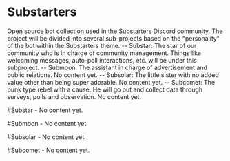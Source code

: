 # Substarters
Open source bot collection used in the Substarters Discord community.
The project will be divided into several sub-projects based on the "personality" of the bot within the Substarters theme.
  -- Substar:   The star of our community who is in charge of community management. 
                Things like welcoming messages, auto-poll interactions, etc. will be under this subproject.
  -- Submoon:   The assistant in charge of advertisement and public relations.
                No content yet.
  -- Subsolar:  The little sister with no added value other than being super adorable.
                No content yet.
  -- Subcomet:  The punk type rebel with a cause. He will go out and collect data through surveys, polls and observation.
                No content yet.

#Substar
    - No content yet.

#Submoon
    - No content yet.

#Subsolar
    - No content yet.

#Subcomet
    - No content yet.
